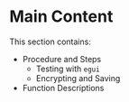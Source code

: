 # Main Content

This section contains:

- Procedure and Steps
  - Testing with `egui`
  - Encrypting and Saving
- Function Descriptions
